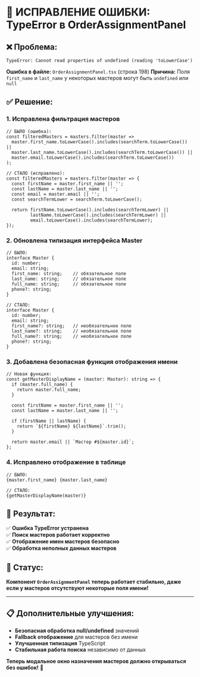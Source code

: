 # 🔧 ИСПРАВЛЕНИЕ ОШИБКИ: TypeError в OrderAssignmentPanel

## ❌ **Проблема:**
```
TypeError: Cannot read properties of undefined (reading 'toLowerCase')
```

**Ошибка в файле:** `OrderAssignmentPanel.tsx` (строка 198)
**Причина:** Поля `first_name` и `last_name` у некоторых мастеров могут быть `undefined` или `null`

## ✅ **Решение:**

### 1. Исправлена фильтрация мастеров
```tsx
// БЫЛО (ошибка):
const filteredMasters = masters.filter(master =>
  master.first_name.toLowerCase().includes(searchTerm.toLowerCase()) ||
  master.last_name.toLowerCase().includes(searchTerm.toLowerCase()) ||
  master.email.toLowerCase().includes(searchTerm.toLowerCase())
);

// СТАЛО (исправлено):
const filteredMasters = masters.filter(master => {
  const firstName = master.first_name || '';
  const lastName = master.last_name || '';
  const email = master.email || '';
  const searchTermLower = searchTerm.toLowerCase();
  
  return firstName.toLowerCase().includes(searchTermLower) ||
         lastName.toLowerCase().includes(searchTermLower) ||
         email.toLowerCase().includes(searchTermLower);
});
```

### 2. Обновлена типизация интерфейса Master
```tsx
// БЫЛО:
interface Master {
  id: number;
  email: string;
  first_name: string;    // обязательное поле
  last_name: string;     // обязательное поле
  full_name: string;     // обязательное поле
  phone?: string;
}

// СТАЛО:
interface Master {
  id: number;
  email: string;
  first_name?: string;   // необязательное поле
  last_name?: string;    // необязательное поле
  full_name?: string;    // необязательное поле
  phone?: string;
}
```

### 3. Добавлена безопасная функция отображения имени
```tsx
// Новая функция:
const getMasterDisplayName = (master: Master): string => {
  if (master.full_name) {
    return master.full_name;
  }
  
  const firstName = master.first_name || '';
  const lastName = master.last_name || '';
  
  if (firstName || lastName) {
    return `${firstName} ${lastName}`.trim();
  }
  
  return master.email || `Мастер #${master.id}`;
};
```

### 4. Исправлено отображение в таблице
```tsx
// БЫЛО:
{master.first_name} {master.last_name}

// СТАЛО:
{getMasterDisplayName(master)}
```

## 🎯 **Результат:**

✅ **Ошибка TypeError устранена**  
✅ **Поиск мастеров работает корректно**  
✅ **Отображение имен мастеров безопасно**  
✅ **Обработка неполных данных мастеров**  

## 🚀 **Статус:**

**Компонент `OrderAssignmentPanel` теперь работает стабильно, даже если у мастеров отсутствуют некоторые поля имени!**

---

## 📋 **Дополнительные улучшения:**

- **Безопасная обработка null/undefined** значений
- **Fallback отображение** для мастеров без имени
- **Улучшенная типизация** TypeScript
- **Стабильная работа поиска** независимо от данных

**Теперь модальное окно назначения мастеров должно открываться без ошибок!** 🎉
